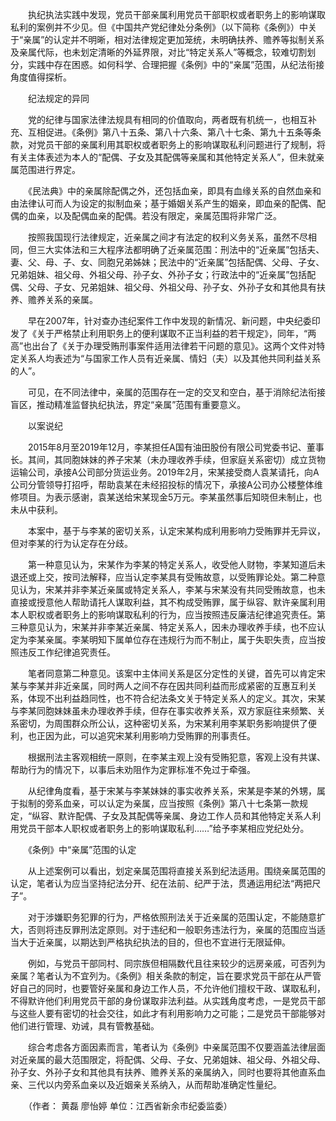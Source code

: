 　　执纪执法实践中发现，党员干部亲属利用党员干部职权或者职务上的影响谋取私利的案例并不少见。但《中国共产党纪律处分条例》（以下简称《条例》）中关于“亲属”的认定并不明晰，相对法律规定更加笼统，未明确扶养、赡养等拟制关系及亲属代际，也未划定清晰的外延界限，对比“特定关系人”等概念，较难切割划分，实践中存在困惑。如何科学、合理把握《条例》中的“亲属”范围，从纪法衔接角度值得探析。

　　纪法规定的异同

　　党的纪律与国家法律法规具有相同的价值取向，两者既有机统一，也相互补充、互相促进。《条例》第八十五条、第八十六条、第八十七条、第九十五条等条款，对党员干部的亲属利用其职权或者职务上的影响谋取私利问题进行了规制，将有关主体表述为本人的“配偶、子女及其配偶等亲属和其他特定关系人”，但未就亲属范围进行界定。

　　《民法典》中的亲属除配偶之外，还包括血亲，即具有血缘关系的自然血亲和由法律认可而人为设定的拟制血亲；基于婚姻关系产生的姻亲，即血亲的配偶、配偶的血亲，以及配偶血亲的配偶。若没有限定，亲属范围将非常广泛。

　　按照我国现行法律规定，近亲属之间才有法定的权利义务关系，虽然不尽相同，但三大实体法和三大程序法都明确了近亲属范围：刑法中的“近亲属”包括夫、妻、父、母、子、女、同胞兄弟姊妹；民法中的“近亲属”包括配偶、父母、子女、兄弟姐妹、祖父母、外祖父母、孙子女、外孙子女；行政法中的“近亲属”包括配偶、父母、子女、兄弟姐妹、祖父母、外祖父母、孙子女、外孙子女和其他具有扶养、赡养关系的亲属。

　　早在2007年，针对查办违纪案件工作中发现的新情况、新问题，中央纪委印发了《关于严格禁止利用职务上的便利谋取不正当利益的若干规定》，同年，“两高”也出台了《关于办理受贿刑事案件适用法律若干问题的意见》。这两个文件对特定关系人均表述为“与国家工作人员有近亲属、情妇（夫）以及其他共同利益关系的人”。

　　可见，在不同法律中，亲属的范围存在一定的交叉和空白，基于消除纪法衔接盲区，推动精准监督执纪执法，界定“亲属”范围有重要意义。

　　以案说纪

　　2015年8月至2019年12月，李某担任A国有油田股份有限公司党委书记、董事长。其间，其同胞妹妹的养子宋某（未办理收养手续，但家庭关系密切）成立货物运输公司，承接A公司部分货运业务。2019年2月，宋某接受商人袁某请托，向A公司分管领导打招呼，帮助袁某在未经招投标的情况下，承接A公司办公楼整体维修项目。为表示感谢，袁某送给宋某现金5万元。李某虽然事后知晓但未制止，也未从中获利。

　　本案中，基于与李某的密切关系，认定宋某构成利用影响力受贿罪并无异议，但对李某的行为认定存在分歧。

　　第一种意见认为，宋某作为李某的特定关系人，收受他人财物，李某知道后未退还或上交，按司法解释，应当认定李某具有受贿故意，以受贿罪论处。第二种意见认为，宋某并非李某近亲属或特定关系人，李某与宋某没有共同受贿故意，也未直接或授意他人帮助请托人谋取利益，其不构成受贿罪，属于纵容、默许亲属利用本人职权或者职务上的影响谋取私利的行为，应当按照违反廉洁纪律追究责任。第三种意见认为，宋某并非李某近亲属、特定关系人，因未办理收养手续，也不应认定为李某亲属。李某明知下属单位存在违规行为而不制止，属于失职失责，应当按照违反工作纪律追究责任。

　　笔者同意第二种意见。该案中主体间关系是区分定性的关键，首先可以肯定宋某与李某并非近亲属，同时两人之间不存在因共同利益而形成紧密的互惠互利关系，体现不出利益趋同性，也不符合纪法条文关于特定关系人的定义。其次，宋某与李某同胞妹妹虽未办理收养手续，但存在事实收养关系，双方家庭往来频繁、关系密切，为周围群众所公认，这种密切关系，为宋某利用李某职务影响提供了便利，也正因为此，可以追究宋某利用影响力受贿罪的刑事责任。

　　根据刑法主客观相统一原则，在李某主观上没有受贿犯意，客观上没有共谋、帮助行为的情况下，以事后未劝阻作为定罪标准不免过于牵强。

　　从纪律角度看，基于宋某与李某妹妹的事实收养关系，宋某是李某的外甥，属于拟制的旁系血亲，可以认定为亲属，应当按照《条例》第八十七条第一款规定，“纵容、默许配偶、子女及其配偶等亲属、身边工作人员和其他特定关系人利用党员干部本人职权或者职务上的影响谋取私利……”给予李某相应党纪处分。

　　《条例》中“亲属”范围的认定

　　从上述案例可以看出，划定亲属范围将直接关系到纪法适用。围绕亲属范围的认定，笔者认为应当坚持纪法分开、纪在法前、纪严于法，贯通运用纪法“两把尺子”。

　　对于涉嫌职务犯罪的行为，严格依照刑法关于近亲属的范围认定，不能随意扩大，否则将违反罪刑法定原则。对于违纪和一般职务违法行为，亲属的范围应当适当大于近亲属，以期达到严格执纪执法的目的，但也不宜进行无限延伸。

　　例如，与党员干部同村、同宗族但相隔数代且往来较少的远房亲戚，可否列为亲属？笔者认为不宜列为。《条例》相关条款的制定，旨在要求党员干部在从严管好自己的同时，也要管好亲属和身边工作人员，不允许他们擅权干政、谋取私利，不得默许他们利用党员干部的身份谋取非法利益。从实践角度考虑，一是党员干部与这些人要有密切的社会交往，如此才有利用影响力之可能；二是党员干部能够对他们进行管理、劝诫，具有管教基础。

　　综合考虑各方面因素而言，笔者认为《条例》中亲属范围不仅要涵盖法律层面对近亲属的最大范围限定，将配偶、父母、子女、兄弟姐妹、祖父母、外祖父母、孙子女、外孙子女和其他具有扶养、赡养关系的亲属纳入，同时也要将其他直系血亲、三代以内旁系血亲以及近姻亲关系纳入，从而帮助准确定性量纪。

　　（作者： 黄磊 廖怡婷 单位：江西省新余市纪委监委）